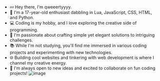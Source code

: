 
- 💤 Hey there, I'm qweeertyyyy.
- 👀 I'm a 17-year-old enthusiast dabbling in Lua, JavaScript, CSS, HTML, and Python.
- 💻 Coding is my hobby, and I love exploring the creative side of programming.
- 🌟 I'm passionate about crafting simple yet elegant solutions to intriguing challenges.
- 📚 While I'm not studying, you'll find me immersed in various coding projects and experimenting with new technologies.
- 🌐 Building cool websites and tinkering with web development is where I channel my creative energy.
- 🚀 I'm always open to new ideas and excited to collaborate on fun coding projects!
![image](https://github.com/qweeertyyyy/qweeertyyyy/assets/133780594/a764862b-d6de-4bcd-8fc1-283ad246d2b3)

